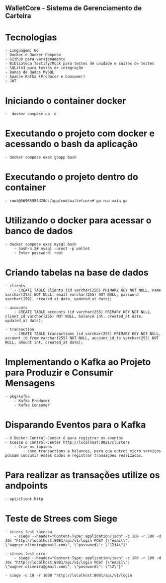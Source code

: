 ## WalletCore - Sistema de Gerenciamento de Carteira

# Tecnologias

    - Linguagem: Go
    - Docker e Docker-Compose
    - Github para versionamento
    - Biblioteca Testify/Mock para testes de unidade e suites de testes
    - SQLite3 para testes de integração
    - Banco de Dados MySQL
    - Apache Kafka (Producer e Consumer)
    - JWT

# Iniciando o container docker

    -  docker compose up -d

# Executando o projeto com docker e acessando o bash da aplicação

    - docker compose exec goapp bash

# Executando o projeto dentro do container

    - root@56965583d20d:/app/cmd/walletcore# go run main.go

# Utilizando o docker para acessar o banco de dados

    - docker compose exec mysql bash
        - bash-4.2# mysql -uroot -p wallet
        - Enter password: root

# Criando tabelas na base de dados

    - clients
        - CREATE TABLE clients (id varchar(255) PRIMARY KEY NOT NULL, name varchar(255) NOT NULL, email varchar(255) NOT NULL, password varchar(150), created_at date, updated_at date);

    - accounts
        - CREATE TABLE accounts (id varchar(255) PRIMARY KEY NOT NULL, client_id varchar(255) NOT NULL, balance int, created_at date, updated_at date);

    - transaction
        - CREATE TABLE transactions (id varchar(255) PRIMARY KEY NOT NULL, account_id_from varchar(255) NOT NULL, account_id_to varchar(255) NOT NULL, amount int, created_at date);

# Implementando o Kafka ao Projeto para Produzir e Consumir Mensagens

    - pkg/kafka
        - Kafka Producer
        - Kafka Consumer

# Disparando Eventos para o Kafka

    - O Docker Control-Center é para registrar os eventos
    - Acesse o Control-Center http://localhost:9021/clusters
        - Crie os tópicos
            - como transactions e balances, para que outros micro serviços possam consumir esses dados e registrar transações realizadas.

# Para realizar as transações utilize os andpoints

    - api/client.http

# Teste de Strees com Siege

    - strees test sucesso
        - siege --header="Content-Type: application/json" -c 100 -r 100 -d 30s "http://localhost:8081/api/v1/login POST {\"email\": \"wagner.oliveira@gmail.com\", \"password\": \"1234\"}"

    - strees test error
        - siege --header="Content-Type: application/json" -c 100 -r 100 -d 30s "http://localhost:8081/api/v1/login POST {\"email\": \"wagner.oliveira@gmail.com\", \"password\": \"12\"}"

    - siege -c 10 -r 1000 "http://localhost:8081/api/v1/login
